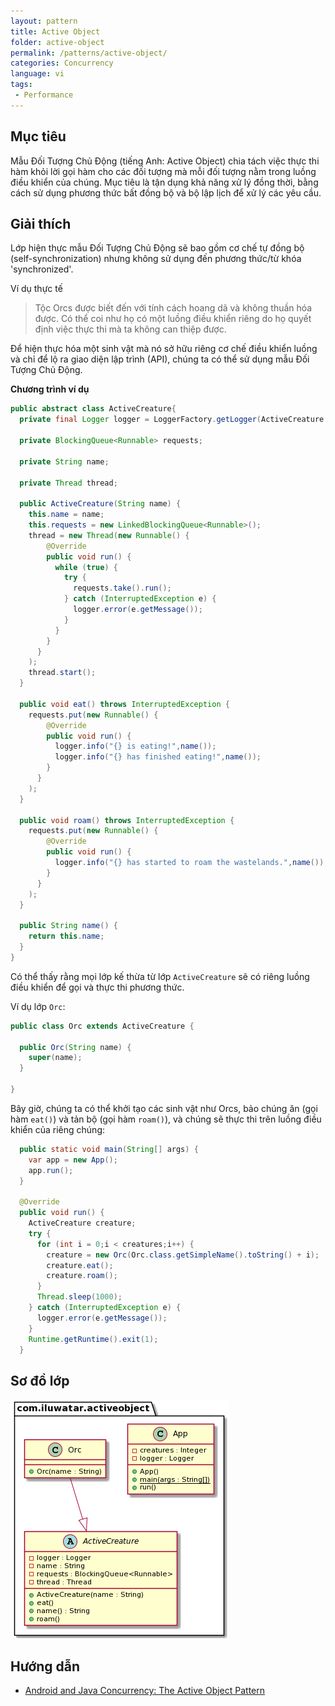 ```yaml
---
layout: pattern
title: Active Object
folder: active-object
permalink: /patterns/active-object/
categories: Concurrency
language: vi
tags:
 - Performance
---
```


## Mục tiêu

Mẫu Đối Tượng Chủ Động (tiếng Anh: Active Object) chia tách việc thực thi hàm khỏi lời gọi hàm cho các đối tượng mà mỗi đối tượng nằm trong luồng điều khiển của chúng.
Mục tiêu là tận dụng khả năng xử lý đồng thời, bằng cách sử dụng phương thức bất đồng bộ và bộ lập lịch để xử lý các yêu cầu.

## Giải thích

Lớp hiện thực mẫu Đối Tượng Chủ Động sẽ bao gồm cơ chế tự đồng bộ (self-synchronization) nhưng không sử dụng đến phương thức/từ khóa 'synchronized'.

Ví dụ thực tế

> Tộc Orcs được biết đến với tính cách hoang dã và không thuần hóa được. Có thể coi như họ có một luồng điều khiển riêng do họ quyết định việc thực thi mà ta không can thiệp được.

Để hiện thực hóa một sinh vật mà nó sở hữu riêng cơ chế điều khiển luồng và chỉ để lộ ra giao diện lập trình (API), chúng ta có thể sử dụng mẫu Đối Tượng Chủ Động.

**Chương trình ví dụ**

```java
public abstract class ActiveCreature{
  private final Logger logger = LoggerFactory.getLogger(ActiveCreature.class.getName());

  private BlockingQueue<Runnable> requests;
  
  private String name;
  
  private Thread thread;

  public ActiveCreature(String name) {
    this.name = name;
    this.requests = new LinkedBlockingQueue<Runnable>();
    thread = new Thread(new Runnable() {
        @Override
        public void run() {
          while (true) {
            try {
              requests.take().run();
            } catch (InterruptedException e) { 
              logger.error(e.getMessage());
            }
          }
        }
      }
    );
    thread.start();
  }
  
  public void eat() throws InterruptedException {
    requests.put(new Runnable() {
        @Override
        public void run() { 
          logger.info("{} is eating!",name());
          logger.info("{} has finished eating!",name());
        }
      }
    );
  }

  public void roam() throws InterruptedException {
    requests.put(new Runnable() {
        @Override
        public void run() { 
          logger.info("{} has started to roam the wastelands.",name());
        }
      }
    );
  }
  
  public String name() {
    return this.name;
  }
}
```

Có thể thấy rằng mọi lớp kế thừa từ lớp `ActiveCreature` sẽ có riêng luồng điều khiển để gọi và thực thi phương thức.

Ví dụ lớp `Orc`:

```java
public class Orc extends ActiveCreature {

  public Orc(String name) {
    super(name);
  }
  
}
```

Bây giờ, chúng ta có thể khởi tạo các sinh vật như Orcs, bảo chúng ăn (gọi hàm `eat()`) và tản bộ (gọi hàm `roam()`), và chúng sẽ thực thi trên luồng điều khiển của riêng chúng:

```java
  public static void main(String[] args) {  
    var app = new App();
    app.run();
  }
  
  @Override
  public void run() {
    ActiveCreature creature;
    try {
      for (int i = 0;i < creatures;i++) {
        creature = new Orc(Orc.class.getSimpleName().toString() + i);
        creature.eat();
        creature.roam();
      }
      Thread.sleep(1000);
    } catch (InterruptedException e) {
      logger.error(e.getMessage());
    }
    Runtime.getRuntime().exit(1);
  }
```

## Sơ đồ lớp

![alt text](../../../active-object/etc/active-object.urm.png "Active Object class diagram")

## Hướng dẫn

* [Android and Java Concurrency: The Active Object Pattern](https://www.youtube.com/watch?v=Cd8t2u5Qmvc)